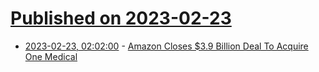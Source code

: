 # [Published on 2023-02-23](index.md)

* [2023-02-23, 02:02:00](https://science.slashdot.org/story/23/02/22/2353257/amazon-closes-39-billion-deal-to-acquire-one-medical?utm_source=rss1.0mainlinkanon&utm_medium=feed) - [Amazon Closes $3.9 Billion Deal To Acquire One Medical](https://science.slashdot.org/story/23/02/22/2353257/amazon-closes-39-billion-deal-to-acquire-one-medical?utm_source=rss1.0mainlinkanon&utm_medium=feed)
